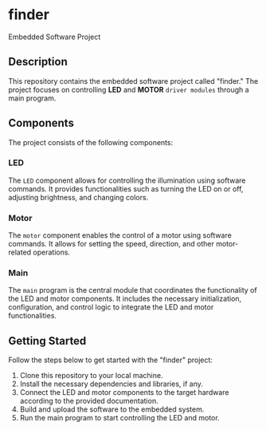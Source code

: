 # finder
Embedded Software Project

## Description
This repository contains the embedded software project called "finder." The project focuses on controlling __LED__ and __MOTOR__ `driver modules` through a main program.

## Components
The project consists of the following components:

### LED
The `LED` component allows for controlling the illumination using software commands. It provides functionalities such as turning the LED on or off, adjusting brightness, and changing colors.

### Motor
The `motor` component enables the control of a motor using software commands. It allows for setting the speed, direction, and other motor-related operations.

### Main
The `main` program is the central module that coordinates the functionality of the LED and motor components. It includes the necessary initialization, configuration, and control logic to integrate the LED and motor functionalities.

## Getting Started
Follow the steps below to get started with the "finder" project:

1. Clone this repository to your local machine.
2. Install the necessary dependencies and libraries, if any.
3. Connect the LED and motor components to the target hardware according to the provided documentation.
4. Build and upload the software to the embedded system.
5. Run the main program to start controlling the LED and motor.
